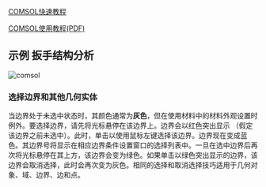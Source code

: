[COMSOL快速教程](https://cn.comsol.com/video/basics-comsol-multiphysics-18-minutes)

[COMSOL使用教程(PDF)](https://cdn.comsol.com/translated-documentation/cn/5.3/COMSOLMultiphysics%E7%AE%80%E4%BB%8B.pdf)
## 示例 扳手结构分析

![comsol](https://github.com/DINOREXNB/dinorexnb.github.io/blob/main/docs/images/comsol0.png?raw=true)

### 选择边界和其他几何实体

当边界处于未选中状态时，其颜色通常为**灰色**，但在使用材料中的材料外观设置时例外。要选择边界，请先将光标悬停在该边界上。边界会以红色突出显示 （假定该边界之前未选中）。此时，单击以使用鼠标左键选择该边界。边界现在变成蓝色。其边界号将显示在相应边界条件设置窗口的选择列表中。一旦在选中边界后再次将光标悬停在其上方，该边界会变为绿色。如果单击以绿色突出显示的边界，该边界会取消选择，此时会再次变为灰色。相同的选择和取消选择技巧适用于几何对象、域、边界、边和点。